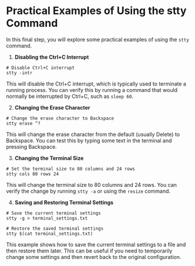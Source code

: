 # Practical Examples of Using the stty Command

In this final step, you will explore some practical examples of using the `stty` command.

1. **Disabling the Ctrl+C Interrupt**

```
# Disable Ctrl+C interrupt
stty -intr
```

This will disable the Ctrl+C interrupt, which is typically used to terminate a running process. You can verify this by running a command that would normally be interrupted by Ctrl+C, such as `sleep 60`.

2. **Changing the Erase Character**

```
# Change the erase character to Backspace
stty erase ^?
```

This will change the erase character from the default (usually Delete) to Backspace. You can test this by typing some text in the terminal and pressing Backspace.

3. **Changing the Terminal Size**

```
# Set the terminal size to 80 columns and 24 rows
stty cols 80 rows 24
```

This will change the terminal size to 80 columns and 24 rows. You can verify the change by running `stty -a` or using the `resize` command.

4. **Saving and Restoring Terminal Settings**

```
# Save the current terminal settings
stty -g > terminal_settings.txt

# Restore the saved terminal settings
stty $(cat terminal_settings.txt)
```

This example shows how to save the current terminal settings to a file and then restore them later. This can be useful if you need to temporarily change some settings and then revert back to the original configuration.

